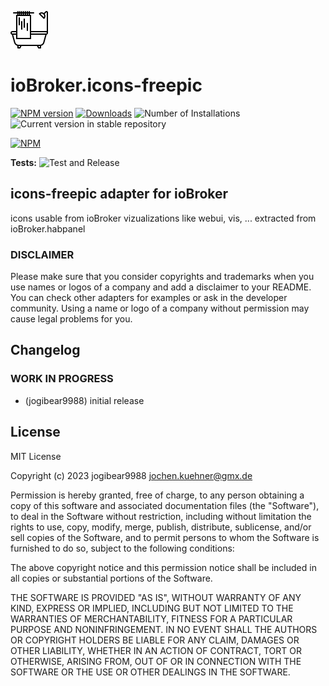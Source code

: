 ![Logo](admin/icons-freepic.png)
# ioBroker.icons-freepic

[![NPM version](https://img.shields.io/npm/v/iobroker.icons-freepic.svg)](https://www.npmjs.com/package/iobroker.icons-freepic)
[![Downloads](https://img.shields.io/npm/dm/iobroker.icons-freepic.svg)](https://www.npmjs.com/package/iobroker.icons-freepic)
![Number of Installations](https://iobroker.live/badges/icons-freepic-installed.svg)
![Current version in stable repository](https://iobroker.live/badges/icons-freepic-stable.svg)

[![NPM](https://nodei.co/npm/iobroker.icons-freepic.png?downloads=true)](https://nodei.co/npm/iobroker.icons-freepic/)

**Tests:** ![Test and Release](https://github.com/iobroker-community-adapters/ioBroker.icons-freepic/workflows/Test%20and%20Release/badge.svg)

## icons-freepic adapter for ioBroker

icons usable from ioBroker vizualizations like webui, vis, ...
extracted from ioBroker.habpanel

### DISCLAIMER

Please make sure that you consider copyrights and trademarks when you use names or logos of a company and add a disclaimer to your README.
You can check other adapters for examples or ask in the developer community. Using a name or logo of a company without permission may cause legal problems for you.

## Changelog
<!--
    Placeholder for the next version (at the beginning of the line):
    ### **WORK IN PROGRESS**
-->
### **WORK IN PROGRESS**
* (jogibear9988) initial release

## License
MIT License

Copyright (c) 2023 jogibear9988 <jochen.kuehner@gmx.de>

Permission is hereby granted, free of charge, to any person obtaining a copy
of this software and associated documentation files (the "Software"), to deal
in the Software without restriction, including without limitation the rights
to use, copy, modify, merge, publish, distribute, sublicense, and/or sell
copies of the Software, and to permit persons to whom the Software is
furnished to do so, subject to the following conditions:

The above copyright notice and this permission notice shall be included in all
copies or substantial portions of the Software.

THE SOFTWARE IS PROVIDED "AS IS", WITHOUT WARRANTY OF ANY KIND, EXPRESS OR
IMPLIED, INCLUDING BUT NOT LIMITED TO THE WARRANTIES OF MERCHANTABILITY,
FITNESS FOR A PARTICULAR PURPOSE AND NONINFRINGEMENT. IN NO EVENT SHALL THE
AUTHORS OR COPYRIGHT HOLDERS BE LIABLE FOR ANY CLAIM, DAMAGES OR OTHER
LIABILITY, WHETHER IN AN ACTION OF CONTRACT, TORT OR OTHERWISE, ARISING FROM,
OUT OF OR IN CONNECTION WITH THE SOFTWARE OR THE USE OR OTHER DEALINGS IN THE
SOFTWARE.